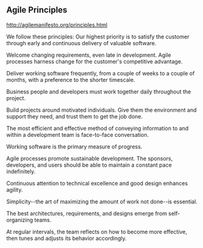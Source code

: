 ## Agile Principles

http://agilemanifesto.org/principles.html

We follow these principles:
Our highest priority is to satisfy the customer
through early and continuous delivery
of valuable software.

Welcome changing requirements, even late in 
development. Agile processes harness change for 
the customer's competitive advantage.

Deliver working software frequently, from a 
couple of weeks to a couple of months, with a 
preference to the shorter timescale.

Business people and developers must work 
together daily throughout the project.

Build projects around motivated individuals. 
Give them the environment and support they need, 
and trust them to get the job done.

The most efficient and effective method of 
conveying information to and within a development 
team is face-to-face conversation.

Working software is the primary measure of progress.

Agile processes promote sustainable development. 
The sponsors, developers, and users should be able 
to maintain a constant pace indefinitely.

Continuous attention to technical excellence 
and good design enhances agility.

Simplicity--the art of maximizing the amount 
of work not done--is essential.

The best architectures, requirements, and designs 
emerge from self-organizing teams.

At regular intervals, the team reflects on how 
to become more effective, then tunes and adjusts 
its behavior accordingly.

